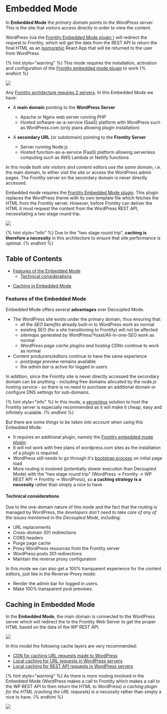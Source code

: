 # Embedded Mode

In **Embedded Mode** the _primary domain points to the WordPress server_. This is the site that visitors access directly in order to view the content.

WordPress (via the [Frontity Embedded Mode plugin ](https://api.frontity.org/frontity-plugins/embedded-mode)) will redirect the request to Frontity, which will get the data from the REST API to return the final HTML as an [Isomorphic](https://medium.com/capital-one-tech/why-everyone-is-talking-about-isomorphic-universal-javascript-and-why-it-matters-38c07c87905) React App that will be returned to the user from WordPress

{% hint style="warning" %}
This mode requires the installation, activation and configuration of the [Frontity embedded mode plugin](https://api.frontity.org/frontity-plugins/embedded-mode) to work
{% endhint %}

![](https://frontity.org/wp-content/uploads/2021/05/frontity-embedded-mode.png)

Any [Frontity architecture requires 2 servers](README.md). In this Embedded Mode we have:

- A **main domain** pointing to the **WordPress Server**
  - Apache or Nginx web server running PHP
  - Hosted software-as-a-service (SaaS) platform with WordPress such as WordPress.com (only plans allowing plugin installation)

- A **secondary URL** (or subdomain) pointing to the **Frontity Server**
  - Server running Node.js
  - Hosted function-as-a-service (FaaS) platform allowing serverless computing such as AWS Lambda or Netlify functions

In this mode _both site visitors and content editors use the same domain_, i.e. the main domain, to either visit the site or access the WordPress admin pages. The Frontity server on the secondary domain is never directly accessed.

Embedded mode requires the [Frontity Embedded Mode plugin](https://api.frontity.org/frontity-plugins/embedded-mode). This plugin replaces the WordPress theme with its own template file which fetches the HTML from the Frontity server. However, before Frontity can deliver the HTML it must request the content from the WordPress REST API, necessitating a two stage round trip.
 
![](https://frontity.org/wp-content/uploads/2021/05/workflow-embedded-mode.png)

{% hint style="info" %}
Due to the "two stage round trip", **caching is therefore a necessity** in this architecture to ensure that site performance is optimal.
{% endhint %}

## Table of Contents

<!-- toc -->

  * [Features of the Embedded Mode](#features-of-the-embedded-mode)
    + [Technical considerations](#technical-considerations)
- [Caching in Embedded Mode](#caching-in-embedded-mode)

<!-- tocstop -->

### Features of the Embedded Mode

Embedded Mode offers several **advantages** over Decoupled Mode.

- The WordPress site exists under the primary domain, thus ensuring that:
  - all the _SEO benefits_ already built-in to WordPress work as normal
  - existing SEO (for a site transitioning to Frontity) will not be affected
  - _sitemaps_ generated by WordPress/Yoast/All-in-one-SEO work as normal
  - _WordPress page cache plugins and hosting CDNs_ continue to work as normal
- Content producers/editors continue to have the same experience
  - _post/page preview_ remains available
  - the _admin bar_ is active for logged in users

In addition, since the Frontity site is never directly accessed the secondary domain can be anything - including free domains allocated by the node.js hosting service - so there is no need to purchase an additional domain or configure DNS settings for sub-domains.

{% hint style="info" %}
In this mode, a [serverless](https://about.gitlab.com/topics/serverless/) solution to host the Frontity server is especially recommended as it will make it cheap, easy and infinitely scalable.
{% endhint %}

But there are some _things to be taken into account_ when using this Embedded Mode:

- It requires an additional plugin, namely the [Frontity embedded mode plugin](https://api.frontity.org/frontity-plugins/embedded-mode).
- It will not work with free plans of wordpress.com sites as the installation of a plugin is required.
- WordPress still needs to go through it's [bootstrap process](https://wordpress.tv/2017/06/22/alain-schlesser-demystifying-the-wordpress-bootstrap-process/) on initial page load
- More routing is involved (potentially slower execution than Decoupled Mode) with the "two stage round trip" (WordPress → Frontity → WP REST API → Frontity → WordPress), so **a caching strategy is a necessity** rather than simply a nice to have.

#### Technical considerations

Due to the one-domain nature of this mode and the fact that the routing is managed by WordPress, the _developers don’t need to take care of any of the issues mentioned in the Decoupled Mode_, including:
  - URL replacements
  - Cross-domain 301 redirections
  - CORS headers
  - Purge page cache
  - Proxy WordPress resources from the Frontity server
  - WordPress posts 301 redirections
  - Maintain the reverse proxy configuration

In this mode we can also get a 100% transparent experience for the content editors, just like in the Reverse-Proxy mode:

- Render the admin bar for logged in users.
- Make 100% transparent post previews.


## Caching in Embedded Mode

In the **Embedded Mode**, the main domain is connected to the WordPress server which will redirect the to the Frontity Web Server to get the proper HTML based on the data of the WP REST API.

![](https://frontity.org/wp-content/uploads/2021/05/embedded-mode-features-cache.png)

In this model the following cache layers are very recommended:
- [CDN for caching URL requests made to WordPress](../performance/caching#cdn-for-wordpress-servers)
- [Local caching for URL requests in WordPress servers](../performance/caching#local-caching-for-url-requests-in-wordpress-servers)
- [Local caching for REST API requests in WordPress servers](../performance/caching#local-caching-for-rest-api-requests-in-wordpress-servers)


{% hint style="warning" %}
As there is more routing involved in the Embedded Mode (WordPress makes a call to Frontity which makes a call to the WP REST API to then return the HTML to WordPress) _a caching plugin for the HTML (caching the URL requests) is a necessity_ rather than simply a nice to have.
{% endhint %}

![](https://frontity.org/wp-content/uploads/2021/05/cache-embedded-mode.png)





